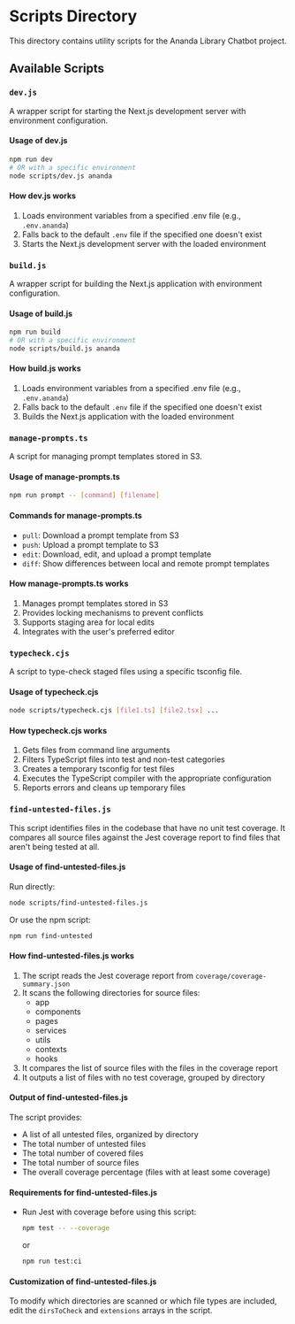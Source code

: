 # Scripts Directory

This directory contains utility scripts for the Ananda Library Chatbot project.

## Available Scripts

### `dev.js`

A wrapper script for starting the Next.js development server with environment configuration.

#### Usage of dev.js

```bash
npm run dev
# OR with a specific environment
node scripts/dev.js ananda
```

#### How dev.js works

1. Loads environment variables from a specified .env file (e.g., `.env.ananda`)
2. Falls back to the default `.env` file if the specified one doesn't exist
3. Starts the Next.js development server with the loaded environment

### `build.js`

A wrapper script for building the Next.js application with environment configuration.

#### Usage of build.js

```bash
npm run build
# OR with a specific environment
node scripts/build.js ananda
```

#### How build.js works

1. Loads environment variables from a specified .env file (e.g., `.env.ananda`)
2. Falls back to the default `.env` file if the specified one doesn't exist
3. Builds the Next.js application with the loaded environment

### `manage-prompts.ts`

A script for managing prompt templates stored in S3.

#### Usage of manage-prompts.ts

```bash
npm run prompt -- [command] [filename]
```

#### Commands for manage-prompts.ts

- `pull`: Download a prompt template from S3
- `push`: Upload a prompt template to S3
- `edit`: Download, edit, and upload a prompt template
- `diff`: Show differences between local and remote prompt templates

#### How manage-prompts.ts works

1. Manages prompt templates stored in S3
2. Provides locking mechanisms to prevent conflicts
3. Supports staging area for local edits
4. Integrates with the user's preferred editor

### `typecheck.cjs`

A script to type-check staged files using a specific tsconfig file.

#### Usage of typecheck.cjs

```bash
node scripts/typecheck.cjs [file1.ts] [file2.tsx] ...
```

#### How typecheck.cjs works

1. Gets files from command line arguments
2. Filters TypeScript files into test and non-test categories
3. Creates a temporary tsconfig for test files
4. Executes the TypeScript compiler with the appropriate configuration
5. Reports errors and cleans up temporary files

### `find-untested-files.js`

This script identifies files in the codebase that have no unit test coverage. It compares all source files against the
Jest coverage report to find files that aren't being tested at all.

#### Usage of find-untested-files.js

Run directly:

```bash
node scripts/find-untested-files.js
```

Or use the npm script:

```bash
npm run find-untested
```

#### How find-untested-files.js works

1. The script reads the Jest coverage report from `coverage/coverage-summary.json`
2. It scans the following directories for source files:
   - app
   - components
   - pages
   - services
   - utils
   - contexts
   - hooks
3. It compares the list of source files with the files in the coverage report
4. It outputs a list of files with no test coverage, grouped by directory

#### Output of find-untested-files.js

The script provides:

- A list of all untested files, organized by directory
- The total number of untested files
- The total number of covered files
- The total number of source files
- The overall coverage percentage (files with at least some coverage)

#### Requirements for find-untested-files.js

- Run Jest with coverage before using this script:

  ```bash
  npm test -- --coverage
  ```

  or

  ```bash
  npm run test:ci
  ```

#### Customization of find-untested-files.js

To modify which directories are scanned or which file types are included, edit the `dirsToCheck` and `extensions` arrays
in the script.
